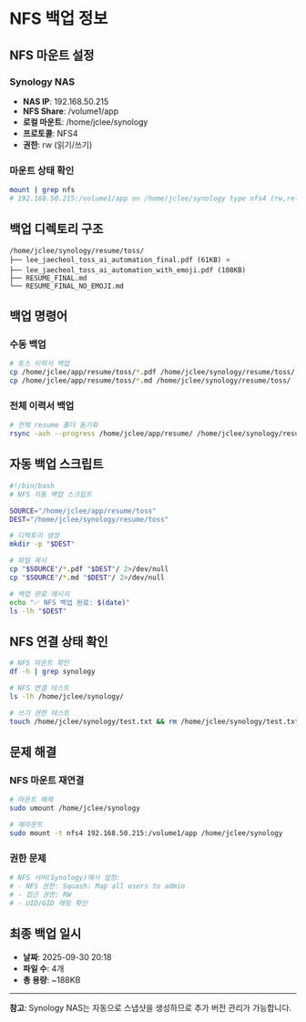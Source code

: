 # NFS 백업 정보

## NFS 마운트 설정

### Synology NAS
- **NAS IP**: 192.168.50.215
- **NFS Share**: /volume1/app
- **로컬 마운트**: /home/jclee/synology
- **프로토콜**: NFS4
- **권한**: rw (읽기/쓰기)

### 마운트 상태 확인
```bash
mount | grep nfs
# 192.168.50.215:/volume1/app on /home/jclee/synology type nfs4 (rw,relatime,vers=4.1,...)
```

## 백업 디렉토리 구조

```
/home/jclee/synology/resume/toss/
├── lee_jaecheol_toss_ai_automation_final.pdf (61KB) ⭐
├── lee_jaecheol_toss_ai_automation_with_emoji.pdf (108KB)
├── RESUME_FINAL.md
└── RESUME_FINAL_NO_EMOJI.md
```

## 백업 명령어

### 수동 백업
```bash
# 토스 이력서 백업
cp /home/jclee/app/resume/toss/*.pdf /home/jclee/synology/resume/toss/
cp /home/jclee/app/resume/toss/*.md /home/jclee/synology/resume/toss/
```

### 전체 이력서 백업
```bash
# 전체 resume 폴더 동기화
rsync -avh --progress /home/jclee/app/resume/ /home/jclee/synology/resume/
```

## 자동 백업 스크립트

```bash
#!/bin/bash
# NFS 자동 백업 스크립트

SOURCE="/home/jclee/app/resume/toss"
DEST="/home/jclee/synology/resume/toss"

# 디렉토리 생성
mkdir -p "$DEST"

# 파일 복사
cp "$SOURCE"/*.pdf "$DEST"/ 2>/dev/null
cp "$SOURCE"/*.md "$DEST"/ 2>/dev/null

# 백업 완료 메시지
echo "✅ NFS 백업 완료: $(date)"
ls -lh "$DEST"
```

## NFS 연결 상태 확인

```bash
# NFS 마운트 확인
df -h | grep synology

# NFS 연결 테스트
ls -lh /home/jclee/synology/

# 쓰기 권한 테스트
touch /home/jclee/synology/test.txt && rm /home/jclee/synology/test.txt
```

## 문제 해결

### NFS 마운트 재연결
```bash
# 마운트 해제
sudo umount /home/jclee/synology

# 재마운트
sudo mount -t nfs4 192.168.50.215:/volume1/app /home/jclee/synology
```

### 권한 문제
```bash
# NFS 서버(Synology)에서 설정:
# - NFS 권한: Squash: Map all users to admin
# - 접근 권한: RW
# - UID/GID 매핑 확인
```

## 최종 백업 일시

- **날짜**: 2025-09-30 20:18
- **파일 수**: 4개
- **총 용량**: ~188KB

---

**참고**: Synology NAS는 자동으로 스냅샷을 생성하므로 추가 버전 관리가 가능합니다.

